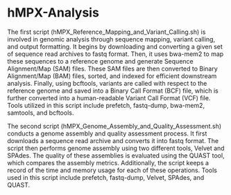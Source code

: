 # hMPX-Analysis

The first script (hMPX_Reference_Mapping_and_Variant_Calling.sh) is involved in genomic analysis through sequence mapping, variant calling, and output formatting. It begins by downloading and converting a given set of sequence read archives to fastq format. Then, it uses bwa-mem2 to map these sequences to a reference genome and generate Sequence Alignment/Map (SAM) files. These SAM files are then converted to Binary Alignment/Map (BAM) files, sorted, and indexed for efficient downstream analysis. Finally, using bcftools, variants are called with respect to the reference genome and saved into a Binary Call Format (BCF) file, which is further converted into a human-readable Variant Call Format (VCF) file. Tools utilized in this script include prefetch, fastq-dump, bwa-mem2, samtools, and bcftools.

The second script (hMPX_Genome_Assembly_and_Quality_Assessment.sh) conducts a genome assembly and quality assessment process. It first downloads a sequence read archive and converts it into fastq format. The script then performs genome assembly using two different tools, Velvet and SPAdes. The quality of these assemblies is evaluated using the QUAST tool, which compares the assembly metrics. Additionally, the script keeps a record of the time and memory usage for each of these operations. Tools used in this script include prefetch, fastq-dump, Velvet, SPAdes, and QUAST.
